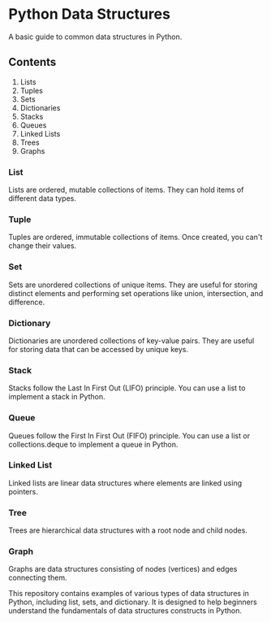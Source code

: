 # Python Data Structures

A basic guide to common data structures in Python.

## Contents
1. Lists
2. Tuples
3. Sets
4. Dictionaries
5. Stacks
6. Queues
7. Linked Lists
8. Trees
9. Graphs

### List
Lists are ordered, mutable collections of items. They can hold items of different data types.
### Tuple
Tuples are ordered, immutable collections of items. Once created, you can't change their values.
### Set
Sets are unordered collections of unique items. They are useful for storing distinct elements and performing set operations like union, intersection, and difference.
### Dictionary
Dictionaries are unordered collections of key-value pairs. They are useful for storing data that can be accessed by unique keys.
### Stack
Stacks follow the Last In First Out (LIFO) principle. You can use a list to implement a stack in Python.
### Queue
Queues follow the First In First Out (FIFO) principle. You can use a list or collections.deque to implement a queue in Python.
### Linked List
Linked lists are linear data structures where elements are linked using pointers.
### Tree
Trees are hierarchical data structures with a root node and child nodes.
### Graph
Graphs are data structures consisting of nodes (vertices) and edges connecting them.

This repository contains examples of various types of data structures in Python, including list, sets, and dictionary. It is designed to help beginners understand the fundamentals of data structures constructs in Python.
